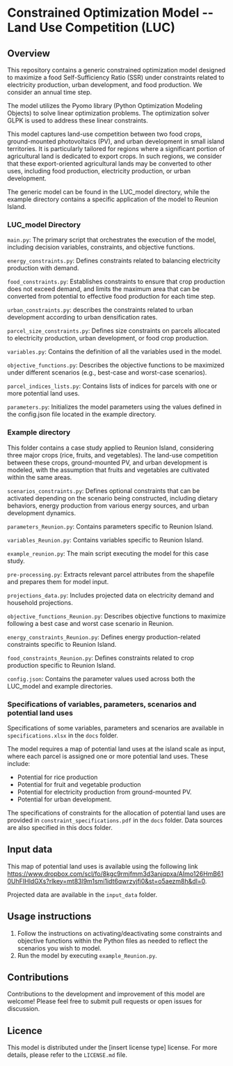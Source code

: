 # Constrained Optimization Model -- Land Use Competition (LUC)

## Overview

This repository contains a generic constrained optimization model designed to maximize a food Self-Sufficiency Ratio (SSR) under constraints related to electricity production, urban development, and food production.
We consider an annual time step.

The model utilizes the Pyomo library (Python Optimization Modeling Objects) to solve linear optimization problems. The optimization solver GLPK is used to address these linear constraints.

This model captures land-use competition between two food crops, ground-mounted photovoltaics (PV), and urban development in small island territories. It is particularly tailored for regions 
where a significant portion of agricultural land is dedicated to export crops. In such regions, we consider that these export-oriented agricultural lands may be converted to other uses, including food production, electricity production, or urban development.



The generic model can be found in the LUC_model directory, while the example directory contains a specific application 
of the model to Reunion Island.


### LUC_model Directory

`main.py`: The primary script that orchestrates the execution of the model, including decision variables, constraints, and objective functions.

`energy_constraints.py`: Defines constraints related to balancing electricity production with demand.

`food_constraints.py`: Establishes constraints to ensure that crop production does not exceed demand, and limits the maximum area that can be 
converted from potential to effective food production for each time step.

`urban_constraints.py`: describes the constraints related to urban development according to urban densification rates.

`parcel_size_constraints.py`: Defines size constraints on parcels allocated to electricity production, urban development, or food crop production.

`variables.py`: Contains the definition of all the variables used in the model.

`objective_functions.py`: Describes the objective functions to be maximized under different scenarios (e.g., best-case and worst-case scenarios).

`parcel_indices_lists.py`: Contains lists of indices for parcels with one or more potential land uses.

`parameters.py`: Initializes the model parameters using the values defined in the config.json file located in the example directory.

### Example directory

This folder contains a case study applied to Reunion Island, considering three major crops (rice, fruits, and vegetables). 
The land-use competition between these crops, ground-mounted PV, and urban development is modeled, with the assumption that fruits and vegetables are cultivated within the same areas. 

`scenarios_constraints.py`: Defines optional constraints that can be activated depending on the scenario being constructed, including dietary behaviors, energy production from various energy sources, and urban development dynamics.

`parameters_Reunion.py`: Contains parameters specific to Reunion Island.

`variables_Reunion.py`: Contains variables specific to Reunion Island.

`example_reunion.py`: The main script executing the model for this case study.

`pre-processing.py`: Extracts relevant parcel attributes from the shapefile and prepares them for model input.

`projections_data.py`: Includes projected data on electricity demand and household projections.

`objective_functions_Reunion.py`: Describes objective functions to maximize following a best case and worst case scenario in Reunion.

`energy_constraints_Reunion.py`: Defines energy production-related constraints specific to Reunion Island.

`food_constraints_Reunion.py`: Defines constraints related to crop production specific to Reunion Island.

`config.json`: Contains the parameter values used across both the LUC_model and example directories.

### Specifications of variables, parameters, scenarios and potential land uses

Specifications of some variables, parameters and scenarios are available in `specifications.xlsx` in the `docs` folder.

The model requires a map of potential land uses at the island scale as input, where each parcel is assigned one or more potential land uses. 
These include:

- Potential for rice production
- Potential for fruit and vegetable production
- Potential for electricity production from ground-mounted PV.
- Potential for urban development.

The specifications of constraints for the allocation of potential land uses are provided in `constraint_specifications.pdf` in the `docs` folder. 
Data sources are also specified in this docs folder.

## Input data 

This map of potential land uses is available using the following link https://www.dropbox.com/scl/fo/8kgc9rmjfmm3d3anjqpxa/AImo126HmB610UhFIHldGXs?rlkey=mt83l9m1smi1idt6qwrzyjfi0&st=o5aezm8h&dl=0. 

Projected data are available in the `input_data` folder.

## Usage instructions

1. Follow the instructions on activating/deactivating some constraints and objective functions 
within the Python files as needed to reflect the scenarios you wish to model.
2. Run the model by executing `example_Reunion.py`.

## Contributions

Contributions to the development and improvement of this model are welcome!
Please feel free to submit pull requests or open issues for discussion.

## Licence

This model is distributed under the [insert license type] license. For more details, please refer to the `LICENSE.md` file.
